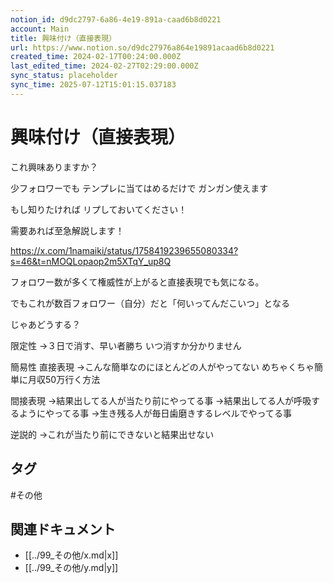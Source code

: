 ```yaml
---
notion_id: d9dc2797-6a86-4e19-891a-caad6b8d0221
account: Main
title: 興味付け（直接表現）
url: https://www.notion.so/d9dc27976a864e19891acaad6b8d0221
created_time: 2024-02-17T00:24:00.000Z
last_edited_time: 2024-02-27T02:29:00.000Z
sync_status: placeholder
sync_time: 2025-07-12T15:01:15.037183
---
```

# 興味付け（直接表現）

これ興味ありますか？

少フォロワーでも
テンプレに当てはめるだけで
ガンガン使えます

もし知りたければ
リプしておいてください！

需要あれば至急解説します！

https://x.com/1namaiki/status/1758419239655080334?s=46&t=nMOQLopaop2m5XTqY_up8Q

フォロワー数が多くて権威性が上がると直接表現でも気になる。

でもこれが数百フォロワー（自分）だと「何いってんだこいつ」となる

じゃあどうする？

限定性
→３日で消す、早い者勝ち
いつ消すか分かりません



簡易性
直接表現
→こんな簡単なのにほとんどの人がやってない
めちゃくちゃ簡単に月収50万行く方法

間接表現
→結果出してる人が当たり前にやってる事
→結果出してる人が呼吸するようにやってる事
→生き残る人が毎日歯磨きするレベルでやってる事


逆説的
→これが当たり前にできないと結果出せない

## タグ

#その他 

## 関連ドキュメント

- [[../99_その他/x.md|x]]
- [[../99_その他/y.md|y]]
